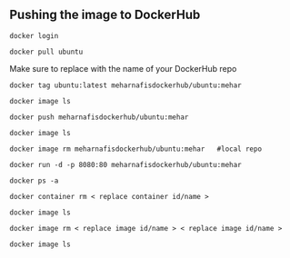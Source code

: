 ## Pushing the image to DockerHub
```
docker login
```
```
docker pull ubuntu
```
Make sure to replace <meharnafisdockerhub> with the name of your DockerHub repo
```
docker tag ubuntu:latest meharnafisdockerhub/ubuntu:mehar
```
```
docker image ls
```
```
docker push meharnafisdockerhub/ubuntu:mehar
```
```
docker image ls
```
```
docker image rm meharnafisdockerhub/ubuntu:mehar   #local repo
```
```
docker run -d -p 8080:80 meharnafisdockerhub/ubuntu:mehar
```
```
docker ps -a
```
```
docker container rm < replace container id/name >
```
```
docker image ls
```
```
docker image rm < replace image id/name > < replace image id/name >
```
```
docker image ls
```

